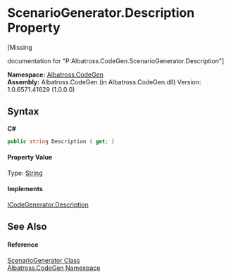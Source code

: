 # ScenarioGenerator.Description Property 
 

\[Missing <summary> documentation for "P:Albatross.CodeGen.ScenarioGenerator.Description"\]

**Namespace:**&nbsp;<a href="DCDDD28E">Albatross.CodeGen</a><br />**Assembly:**&nbsp;Albatross.CodeGen (in Albatross.CodeGen.dll) Version: 1.0.6571.41629 (1.0.0.0)

## Syntax

**C#**<br />
``` C#
public string Description { get; }
```


#### Property Value
Type: <a href="http://msdn2.microsoft.com/en-us/library/s1wwdcbf" target="_blank">String</a>

#### Implements
<a href="5A8F47D5">ICodeGenerator.Description</a><br />

## See Also


#### Reference
<a href="E84A585A">ScenarioGenerator Class</a><br /><a href="DCDDD28E">Albatross.CodeGen Namespace</a><br />
